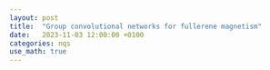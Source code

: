 ```yaml
---
layout: post
title:  "Group convolutional networks for fullerene magnetism"
date:   2023-11-03 12:00:00 +0100
categories: nqs
use_math: true
---
```

